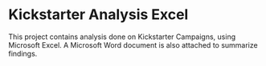 # Kickstarter Analysis Excel
This project contains analysis done on Kickstarter Campaigns, using Microsoft Excel. A Microsoft Word document is also attached to
summarize findings.
